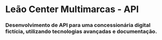 # Leão Center Multimarcas - API

### Desenvolvimento de API para uma concessionária digital fictícia, utilizando tecnologias avançadas e documentação.
